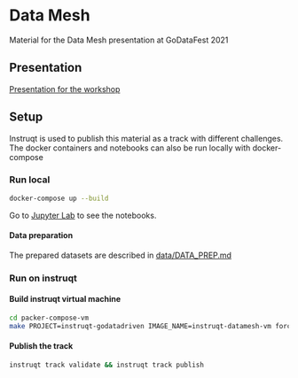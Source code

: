 # Data Mesh

Material for the Data Mesh presentation at GoDataFest 2021

## Presentation

[Presentation for the workshop](./presentation/delta-sharing-workshop.pdf)

## Setup

Instruqt is used to publish this material as a track with different challenges. 
The docker containers and notebooks can also be run locally with docker-compose

### Run local

```bash
docker-compose up --build
```

Go to [Jupyter Lab](http://localhost:18888) to see the notebooks.

#### Data preparation

The prepared datasets are described in [data/DATA_PREP.md](./data/DATA_PREP.md)

### Run on instruqt

#### Build instruqt virtual machine

```bash
cd packer-compose-vm
make PROJECT=instruqt-godatadriven IMAGE_NAME=instruqt-datamesh-vm force-build
```

#### Publish the track

```bash
instruqt track validate && instruqt track publish
```